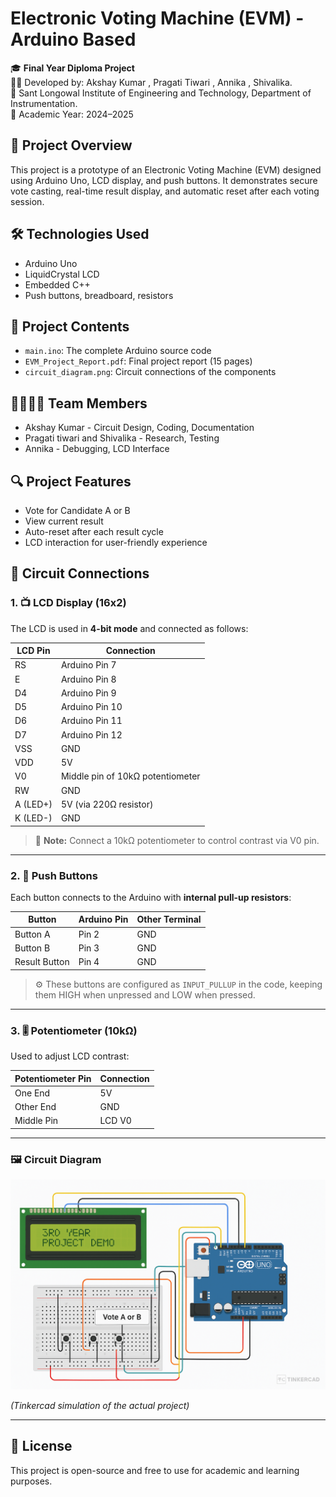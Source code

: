 # Electronic Voting Machine (EVM) - Arduino Based

🎓 **Final Year Diploma Project**  
👨‍🔧 Developed by: Akshay Kumar , Pragati Tiwari , Annika , Shivalika.  
🏫 Sant Longowal Institute of Engineering and Technology, Department of Instrumentation.  
📅 Academic Year: 2024–2025

## 📘 Project Overview

This project is a prototype of an Electronic Voting Machine (EVM) designed using Arduino Uno, LCD display, and push buttons. It demonstrates secure vote casting, real-time result display, and automatic reset after each voting session.

## 🛠️ Technologies Used

- Arduino Uno
- LiquidCrystal LCD
- Embedded C++
- Push buttons, breadboard, resistors

## 📁 Project Contents

- `main.ino`: The complete Arduino source code
- `EVM_Project_Report.pdf`: Final project report (15 pages)
- `circuit_diagram.png`: Circuit connections of the components

## 👨‍👩‍👧‍👦 Team Members

- Akshay Kumar - Circuit Design, Coding, Documentation  
- Pragati tiwari and Shivalika  - Research, Testing  
- Annika - Debugging, LCD Interface

## 🔍 Project Features

- Vote for Candidate A or B
- View current result
- Auto-reset after each result cycle
- LCD interaction for user-friendly experience

## 🔌 Circuit Connections

### 1. 📺 LCD Display (16x2)

The LCD is used in **4-bit mode** and connected as follows:

| LCD Pin  | Connection                          |
|----------|--------------------------------------|
| RS       | Arduino Pin 7                        |
| E        | Arduino Pin 8                        |
| D4       | Arduino Pin 9                        |
| D5       | Arduino Pin 10                       |
| D6       | Arduino Pin 11                       |
| D7       | Arduino Pin 12                       |
| VSS      | GND                                  |
| VDD      | 5V                                   |
| V0       | Middle pin of 10kΩ potentiometer     |
| RW       | GND                                  |
| A (LED+) | 5V (via 220Ω resistor)               |
| K (LED-) | GND                                  |

> 📌 **Note:** Connect a 10kΩ potentiometer to control contrast via V0 pin.

---

### 2. 🔘 Push Buttons

Each button connects to the Arduino with **internal pull-up resistors**:

| Button        | Arduino Pin | Other Terminal |
|---------------|-------------|----------------|
| Button A      | Pin 2       | GND            |
| Button B      | Pin 3       | GND            |
| Result Button | Pin 4       | GND            |

> ⚙️ These buttons are configured as `INPUT_PULLUP` in the code, keeping them HIGH when unpressed and LOW when pressed.

---

### 3. 🎚️ Potentiometer (10kΩ)

Used to adjust LCD contrast:

| Potentiometer Pin | Connection |
|-------------------|------------|
| One End           | 5V         |
| Other End         | GND        |
| Middle Pin        | LCD V0     |

---

### 🖼️ Circuit Diagram

![Electronic Voting Machine Circuit](./A_digital_illustration_diagram_created_using_Tinke.png)


_(Tinkercad simulation of the actual project)_

---




## 📄 License

This project is open-source and free to use for academic and learning purposes.
